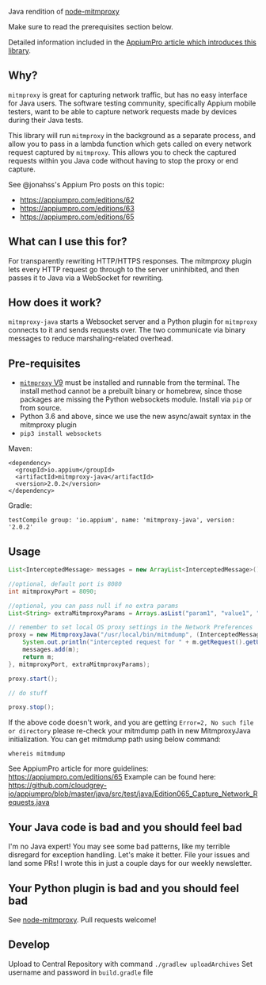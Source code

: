 Java rendition of [node-mitmproxy](https://github.com/jvilk/mitmproxy-node)

Make sure to read the prerequisites section below.

Detailed information included in the [AppiumPro article which introduces this library](https://appiumpro.com/editions/65).

## Why?

`mitmproxy` is great for capturing network traffic, but has no easy interface for Java users.
The software testing community, specifically Appium mobile testers, want to be able to capture network requests made by devices during their Java tests.

This library will run `mitmproxy` in the background as a separate process, and allow you to pass in a lambda function which gets called on every network request captured by `mitmproxy`. This allows you to check the captured requests within you Java code without having to stop the proxy or end capture.

See @jonahss's Appium Pro posts on this topic:
- https://appiumpro.com/editions/62
- https://appiumpro.com/editions/63
- https://appiumpro.com/editions/65

## What can I use this for?

For transparently rewriting HTTP/HTTPS responses. The mitmproxy plugin lets every HTTP request go through to the server uninhibited, and then passes it to Java via a WebSocket for rewriting.

## How does it work?

`mitmproxy-java` starts a Websocket server and a Python plugin for `mitmproxy` connects to it and sends requests over. The two communicate via binary messages to reduce marshaling-related overhead.

## Pre-requisites

* [`mitmproxy` V9](https://mitmproxy.org/) must be installed and runnable from the terminal. The install method cannot be a prebuilt binary or homebrew, since those packages are missing the Python websockets module. Install via `pip` or from source.
* Python 3.6 and above, since we use the new async/await syntax in the mitmproxy plugin
* `pip3 install websockets`

Maven:
```
<dependency>
  <groupId>io.appium</groupId>
  <artifactId>mitmproxy-java</artifactId>
  <version>2.0.2</version>
</dependency>
```

Gradle:
```
testCompile group: 'io.appium', name: 'mitmproxy-java', version: '2.0.2'
```

## Usage

```java
List<InterceptedMessage> messages = new ArrayList<InterceptedMessage>();

//optional, default port is 8080
int mitmproxyPort = 8090;

//optional, you can pass null if no extra params
List<String> extraMitmproxyParams = Arrays.asList("param1", "value1", "param2", "value2");

// remember to set local OS proxy settings in the Network Preferences
proxy = new MitmproxyJava("/usr/local/bin/mitmdump", (InterceptedMessage m) -> {
    System.out.println("intercepted request for " + m.getRequest().getUrl());
    messages.add(m);
    return m;
}, mitmproxyPort, extraMitmproxyParams);

proxy.start();

// do stuff

proxy.stop();
```

If the above code doesn't work, and you are getting 
`Error=2, No such file or directory` please re-check your mitmdump path in new MitmproxyJava initialization.
You can get mitmdump path using below command:
```shell
whereis mitmdump
```

See AppiumPro article for more guidelines: https://appiumpro.com/editions/65
Example can be found here: https://github.com/cloudgrey-io/appiumpro/blob/master/java/src/test/java/Edition065_Capture_Network_Requests.java

## Your Java code is bad and you should feel bad

I'm no Java expert! You may see some bad patterns, like my terrible disregard for exception handling. Let's make it better. File your issues and land some PRs! I wrote this in just a couple days for our weekly newsletter.

## Your Python plugin is bad and you should feel bad

See [node-mitmproxy](https://github.com/jvilk/mitmproxy-node/blob/master/README.md#your-python-plugin-is-bad-and-you-should-feel-bad). Pull requests welcome!

## Develop

Upload to Central Repository with command `./gradlew uploadArchives`
Set username and password in `build.gradle` file